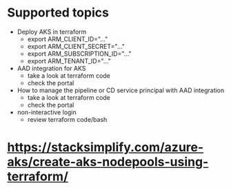 # Supported topics
- Deploy AKS in terraform
  - export ARM_CLIENT_ID="..."
  - export ARM_CLIENT_SECRET="..."
  - export ARM_SUBSCRIPTION_ID="..."
  - export ARM_TENANT_ID="..."
- AAD integration for AKS
  - take a look at terraform code
  - check the portal
- How to manage the pipeline or CD service principal with AAD integration 
  - take a look at terraform code
  - check the portal
- non-interactive login
  - review terraform code/bash



# https://stacksimplify.com/azure-aks/create-aks-nodepools-using-terraform/